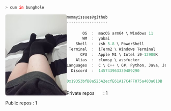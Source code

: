 ```zsh
> cum in bunghole
```

<img align="left" src="https://github.com/mommyissues/mommyissues/blob/main/assets/image.png" alt="logo" width="192.5"/> 

```csharp
mommyissues@github
------------------

       OS  :  macOS arm64 \ Windows 11
       WM  :  yabai
    Shell  :  zsh 5.8 \ PowerShell
 Terminal  :  iTerm2 \ Windows Terminal
      CPU  :  Apple M1 \ Intel i9-12900K
    Alias  :  clumsy \ assfucker
Languages  :  C \ C++ \ C#, Python, Java, Javascript, PHP, CSS \ SCSS \ SASS
  Discord  :  145743963339489290
  
0x19353bfB8a525A2ecfE61A17C4FF075a403a010B
```

Private repos <img src="https://github.com/mommyissues/mommyissues/blob/main/assets/lock.svg" width=20 /> : 1

Public repos : 1

